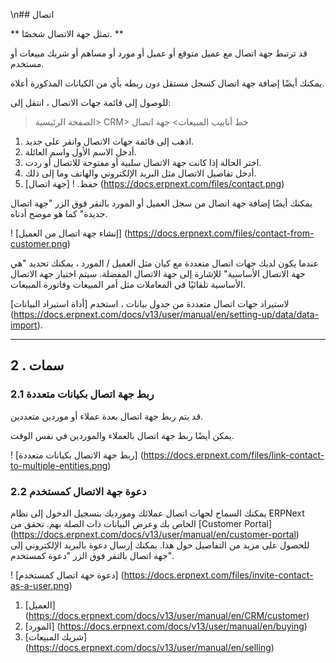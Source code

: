 \n## اتصال

** تمثل جهة الاتصال شخصًا. **

قد ترتبط جهة اتصال مع عميل متوقع أو عميل أو مورد أو مساهم أو شريك مبيعات أو مستخدم.

يمكنك أيضًا إضافة جهة اتصال كسجل مستقل دون ربطه بأي من الكيانات المذكورة أعلاه.

للوصول إلى قائمة جهات الاتصال ، انتقل إلى:

> الصفحة الرئيسية> CRM> خط أنابيب المبيعات> جهة اتصال

1. اذهب إلى قائمة جهات الاتصال وانقر على جديد.
2. أدخل الاسم الأول واسم العائلة.
3. اختر الحالة إذا كانت جهة الاتصال سلبية أو مفتوحة للاتصال أو ردت.
4. أدخل تفاصيل الاتصال مثل البريد الإلكتروني والهاتف وما إلى ذلك.
5. حفظ. ! [جهة اتصال] (https://docs.erpnext.com/files/contact.png)

يمكنك أيضًا إضافة جهة اتصال من سجل العميل أو المورد بالنقر فوق الزر "جهة اتصال جديدة" كما هو موضح أدناه.

! [إنشاء جهة اتصال من العميل] (https://docs.erpnext.com/files/contact-from-customer.png)

عندما يكون لديك جهات اتصال متعددة مع كيان مثل العميل / المورد ، يمكنك تحديد "هي جهة الاتصال الأساسية" للإشارة إلى جهة الاتصال المفضلة. سيتم اختيار جهة الاتصال الأساسية تلقائيًا في المعاملات مثل أمر المبيعات وفاتورة المبيعات.

لاستيراد جهات اتصال متعددة من جدول بيانات ، استخدم [أداة استيراد البيانات] (https://docs.erpnext.com/docs/v13/user/manual/en/setting-up/data/data-import).

* * *

## 2 \. سمات

### 2.1 ربط جهة اتصال بكيانات متعددة

قد يتم ربط جهة اتصال بعدة عملاء أو موردين متعددين.

يمكن أيضًا ربط جهة اتصال بالعملاء والموردين في نفس الوقت.

! [ربط جهة الاتصال بكيانات متعددة] (https://docs.erpnext.com/files/link-contact-to-multiple-entities.png)

### 2.2 دعوة جهة الاتصال كمستخدم

يمكنك السماح لجهات اتصال عملائك ومورديك بتسجيل الدخول إلى نظام ERPNext الخاص بك وعرض البيانات ذات الصلة بهم. تحقق من [Customer Portal] (https://docs.erpnext.com/docs/v13/user/manual/en/customer-portal) للحصول على مزيد من التفاصيل حول هذا. يمكنك إرسال دعوة بالبريد الإلكتروني إلى جهة اتصال بالنقر فوق الزر "دعوة كمستخدم".

! [دعوة جهة اتصال كمستخدم] (https://docs.erpnext.com/files/invite-contact-as-a-user.png)

1. [العميل] (https://docs.erpnext.com/docs/v13/user/manual/en/CRM/customer)
2. [المورد] (https://docs.erpnext.com/docs/v13/user/manual/en/buying)
3. [شريك المبيعات] (https://docs.erpnext.com/docs/v13/user/manual/en/selling)